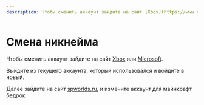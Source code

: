 ```yaml
---
description: Чтобы сменить аккаунт зайдите на сайт [Xbox](https://www.xbox.com/ru-RU) или [Microsoft](https://www.microsoft.com/ru-ru).
---
```

# Смена никнейма 

Чтобы сменить аккаунт зайдите на сайт [Xbox](https://www.xbox.com/ru-RU) или [Microsoft](https://www.microsoft.com/ru-ru).

Выйдите из текущего аккаунта, который использовался и войдите в новый.

Далее зайдите на сайт [spworlds.ru](https://spworlds.ru/accounts), и измените аккаунт для майнкрафт бедрок